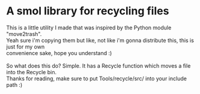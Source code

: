 <h1>A smol library for recycling files</h1>

<p>
    This is a little utility I made that was inspired by the Python module "move2trash".<br>
    Yeah sure i'm copying them but like, not like i'm gonna distribute this, this is just for my own<br>
    convenience sake, hope you understand :)<br><br>
    So what does this do? Simple. It has a Recycle function which moves a file into the Recycle bin.<br>
    Thanks for reading, make sure to put Tools/recycle/src/ into your include path :)
</p>